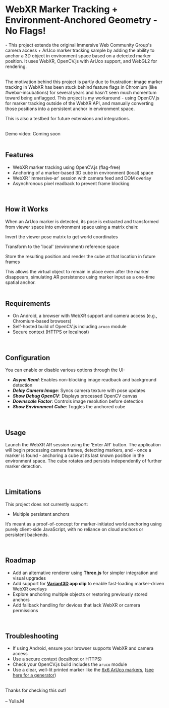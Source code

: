 <h1>WebXR Marker Tracking + Environment-Anchored Geometry - No Flags!</h1> - 
This project extends the original Immersive Web Community Group's camera access + ArUco marker tracking sample by adding the ability to anchor a 3D object in environment space based on a detected marker position. It uses WebXR, OpenCV.js with ArUco support, and WebGL2 for rendering.<br><br>

The motivation behind this project is partly due to frustration: image marker tracking in WebXR has been stuck behind feature flags in Chromium (like #webxr-incubations) for several years and hasn't seen much momentum toward being unflagged. This project is my workaround - using OpenCV.js for marker tracking outside of the WebXR API, and manually converting those positions into a persistent anchor in environment space.

This is also a testbed for future extensions and integrations.

<p><br>
Demo video: Coming soon
<br><br>

<h2>Features</h2> <ul> <li>WebXR marker tracking using OpenCV.js (flag-free)</li> <li>Anchoring of a marker-based 3D cube in environment (local) space</li> <li>WebXR 'immersive-ar' session with camera feed and DOM overlay</li> <li>Asynchronous pixel readback to prevent frame blocking</li> </ul> <br> <h2>How it Works</h2>
When an ArUco marker is detected, its pose is extracted and transformed from viewer space into environment space using a matrix chain:

Invert the viewer pose matrix to get world coordinates

Transform to the 'local' (environment) reference space

Store the resulting position and render the cube at that location in future frames

This allows the virtual object to remain in place even after the marker disappears, simulating AR persistence using marker input as a one-time spatial anchor.
<br><br>

<h2>Requirements</h2> <ul> <li>On Android, a browser with WebXR support and camera access (e.g., Chromium-based browsers)</li> <li>Self-hosted build of OpenCV.js including <code>aruco</code> module</li> <li>Secure context (HTTPS or localhost)</li> </ul> <br> <h2>Configuration</h2>
You can enable or disable various options through the UI:

<ul> <li><b><i>Async Read</i></b>: Enables non-blocking image readback and background detection</li> <li><b><i>Delay Camera Image</i></b>: Syncs camera texture with pose updates</li> <li><b><i>Show Debug OpenCV</i></b>: Displays processed OpenCV canvas</li> <li><b><i>Downscale Factor</i></b>: Controls image resolution before detection</li> <li><b><i>Show Environment Cube</i></b>: Toggles the anchored cube</li> </ul> <br> <h2>Usage</h2>
Launch the WebXR AR session using the 'Enter AR' button. The application will begin processing camera frames, detecting markers, and - once a marker is found - anchoring a cube at its last known position in the environment space. The cube rotates and persists independently of further marker detection.

<br> <h2>Limitations</h2>
This project does not currently support:

<ul> <li>Multiple persistent anchors</li>  </ul>
It’s meant as a proof-of-concept for marker-initiated world anchoring using purely client-side JavaScript, with no reliance on cloud anchors or persistent backends.

<br> <h2>Roadmap</h2> <ul> <li>Add an alternative renderer using <b>Three.js</b> for simpler integration and visual upgrades</li> <li>Add support for <b>[Variant3D](https://launch.variant3d.com/) app clip</b> to enable fast-loading marker-driven WebXR overlays</li> <li>Explore anchoring multiple objects or restoring previously stored anchors</li> <li>Add fallback handling for devices that lack WebXR or camera permissions</li> </ul> <br> <h2>Troubleshooting</h2> <ul> <li>If using Android, ensure your browser supports WebXR and camera access</li> <li>Use a secure context (localhost or HTTPS)</li> <li>Check your OpenCV.js build includes the <code>aruco</code> module</li> <li>Use a clear, well-lit printed marker like the <a href="https://docs.opencv.org/4.x/d5/dae/tutorial_aruco_detection.html">6x6 ArUco markers</a>, (<a href="https://chev.me/arucogen/">see here for a generator</a>)</li> </ul> <br>
Thanks for checking this out!
<br><br>
– Yulia.M
